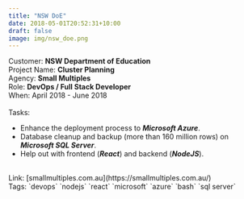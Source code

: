 ```yaml
---
title: "NSW DoE"
date: 2018-05-01T20:52:31+10:00
draft: false
image: img/nsw_doe.png
---
```


Customer: **NSW Department of Education**<br>
Project Name: **Cluster Planning**<br>
Agency: **Small Multiples**<br>
Role: **DevOps / Full Stack Developer**<br>
When: April 2018 - June 2018<br>
<br>Tasks:<br>
- Enhance the deployment process to ***Microsoft Azure***.<br>
- Database cleanup and backup (more than 160 million rows) on ***Microsoft SQL Server***.<br>
- Help out with frontend (***React***) and backend (***NodeJS***).<br>
<br>
Link: [smallmultiples.com.au](https://smallmultiples.com.au/)<br>
Tags: `devops` `nodejs` `react` `microsoft` `azure` `bash` `sql server`
